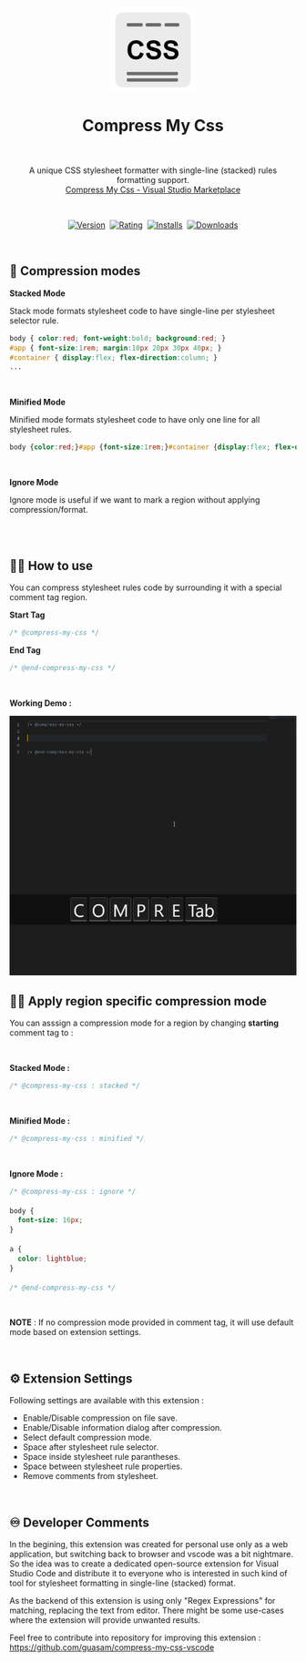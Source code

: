 <h1 align="center">
  <br>
    <img src="images/logo.png" alt="logo" width="150">
  <br><br>
  Compress My Css
  <br><br>
</h1>
<p align="center">
  A unique CSS stylesheet formatter with single-line (stacked) rules formatting support.
  <br>
  <a href="https://marketplace.visualstudio.com/items?itemName=compress-my-css">Compress My Css - Visual Studio Marketplace</a>
</p>
<br>
<p align="center">
    <a href="https://marketplace.visualstudio.com/items?itemName=guasam.compress-my-css"><img src="https://vsmarketplacebadge.apphb.com/version-short/guasam.compress-my-css.svg?style=for-the-badge&colorA=252526&colorB=43A047&style=rounded&label=VERSION" alt="Version"></a>&nbsp;
    <a href="https://marketplace.visualstudio.com/items?itemName=guasam.compress-my-css"><img src="https://vsmarketplacebadge.apphb.com/rating-short/guasam.compress-my-css.svg?style=for-the-badge&colorA=252526&colorB=43A047&style=rounded&label=Rating" alt="Rating"></a>&nbsp;
    <a href="https://marketplace.visualstudio.com/items?itemName=guasam.compress-my-css"><img src="https://vsmarketplacebadge.apphb.com/installs-short/guasam.compress-my-css.svg?style=for-the-badge&colorA=252526&colorB=43A047&style=rounded&label=Installs" alt="Installs"></a>&nbsp;
    <a href="https://marketplace.visualstudio.com/items?itemName=guasam.compress-my-css"><img src="https://vsmarketplacebadge.apphb.com/downloads-short/guasam.compress-my-css.svg?style=for-the-badge&colorA=252526&colorB=43A047&style=rounded&label=Downloads" alt="Downloads"></a>
</p>

<br>

## 🔎 Compression modes

**Stacked Mode**

Stack mode formats stylesheet code to have single-line per stylesheet selector rule.

```css
body { color:red; font-weight:bold; background:red; }
#app { font-size:1rem; margin:10px 20px 30px 40px; }
#container { display:flex; flex-direction:column; }
...
```

<br>

**Minified Mode**

Minified mode formats stylesheet code to have only one line for all stylesheet rules.

```css
body {color:red;}#app {font-size:1rem;}#container {display:flex; flex-direction:column;}...
```

<br>

**Ignore Mode**

Ignore mode is useful if we want to mark a region without applying compression/format.

<br><br>

## 👩‍💻 How to use

You can compress stylesheet rules code by surrounding it with a special comment tag region.

**Start Tag**

```css
/* @compress-my-css */
```

**End Tag**

```css
/* @end-compress-my-css */
```

<br>

**Working Demo :**

<img src="images/animated/demo.gif" />

<br>

## 👩‍💻 Apply region specific compression mode

You can asssign a compression mode for a region by changing **starting** comment tag to :

<br>

**Stacked Mode :**

```css
/* @compress-my-css : stacked */
```

<br>

**Minified Mode :**

```css
/* @compress-my-css : minified */
```

<br>

**Ignore Mode :**

```css
/* @compress-my-css : ignore */

body {
  font-size: 16px;
}

a {
  color: lightblue;
}

/* @end-compress-my-css */
```

<br>

**NOTE** : If no compression mode provided in comment tag, it will use default mode based on extension settings.

<br>

## ⚙️ Extension Settings

Following settings are available with this extension :

- Enable/Disable compression on file save.
- Enable/Disable information dialog after compression.
- Select default compression mode.
- Space after stylesheet rule selector.
- Space inside stylesheet rule parantheses.
- Space between stylesheet rule properties.
- Remove comments from stylesheet.

<br>

## ♾️ Developer Comments

In the begining, this extension was created for personal use only as a web application, but switching back to browser and vscode was a bit nightmare. So the idea was to create a dedicated open-source extension for Visual Studio Code and distribute it to everyone who is interested in such kind of tool for stylesheet formatting in single-line (stacked) format.

As the backend of this extension is using only "Regex Expressions" for matching, replacing the text from editor. There might be some use-cases where the extension will provide unwanted results.

Feel free to contribute into repository for improving this extension :
https://github.com/guasam/compress-my-css-vscode

